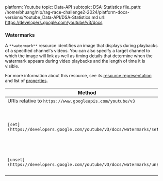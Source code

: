 platform: Youtube
topic: Data-API
subtopic: DSA-Statistics
file_path: /home/bhuang/nlp/rag-race-challenge2-2024/platform-docs-versions/Youtube_Data-API/DSA-Statistics.md
url: https://developers.google.com/youtube/v3/docs

### Watermarks

A `**watermark**` resource identifies an image that displays during playbacks of a specified channel's videos. You can also specify a target channel to which the image will link as well as timing details that determine when the watermark appears during video playbacks and the length of time it is visible.

For more information about this resource, see its [resource representation](https://developers.google.com/youtube/v3/docs/watermarks#resource) and list of [properties](https://developers.google.com/youtube/v3/docs/watermarks#properties).

| Method | HTTP request | Description |
| --- | --- | --- |
| URIs relative to `https://www.googleapis.com/youtube/v3` |     |     |
| `[set](https://developers.google.com/youtube/v3/docs/watermarks/set)` | `POST /watermarks/set` | Uploads a watermark image to YouTube and sets it for a channel. |
| `[unset](https://developers.google.com/youtube/v3/docs/watermarks/unset)` | `POST /watermarks/unset` | Deletes a channel's watermark image. |